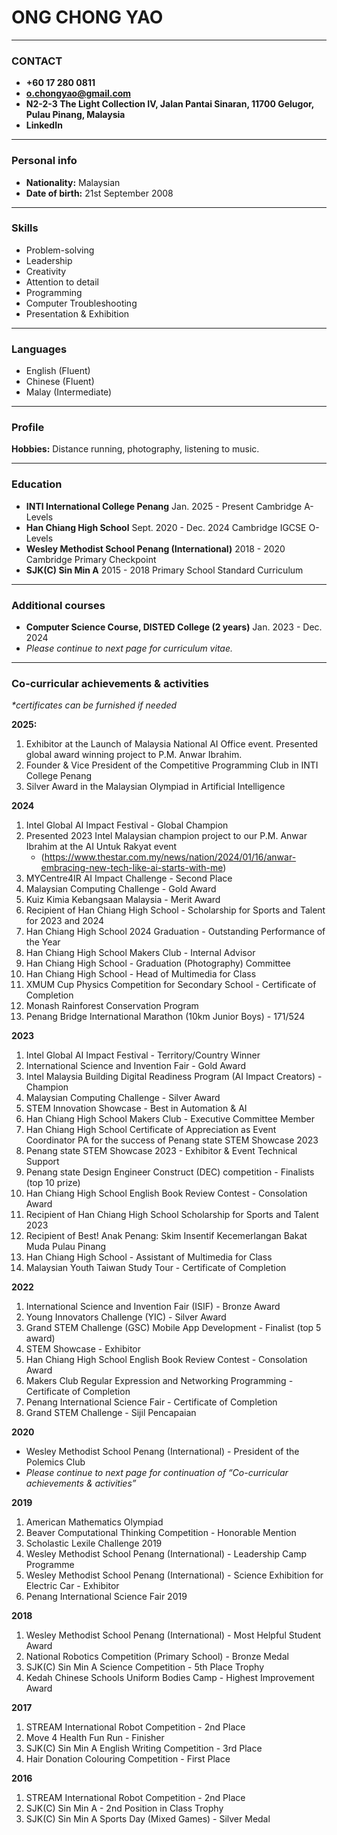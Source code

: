# ONG CHONG YAO

---

### CONTACT

*   **+60 17 280 0811**
*   **o.chongyao@gmail.com**
*   **N2-2-3 The Light Collection IV, Jalan Pantai Sinaran, 11700 Gelugor, Pulau Pinang, Malaysia**
*   **LinkedIn**

---

### Personal info

*   **Nationality:** Malaysian
*   **Date of birth:** 21st September 2008

---

### Skills

*   Problem-solving
*   Leadership
*   Creativity
*   Attention to detail
*   Programming
*   Computer Troubleshooting
*   Presentation & Exhibition

---

### Languages

*   English (Fluent)
*   Chinese (Fluent)
*   Malay (Intermediate)

---

### Profile

**Hobbies:**
Distance running, photography, listening to music.

---

### Education

*   **INTI International College Penang** Jan. 2025 - Present
    Cambridge A-Levels
*   **Han Chiang High School** Sept. 2020 - Dec. 2024
    Cambridge IGCSE O-Levels
*   **Wesley Methodist School Penang (International)** 2018 - 2020
    Cambridge Primary Checkpoint
*   **SJK(C) Sin Min A** 2015 - 2018
    Primary School Standard Curriculum

---

### Additional courses

*   **Computer Science Course, DISTED College (2 years)**
    Jan. 2023 - Dec. 2024
*   *Please continue to next page for curriculum vitae.*

---

### Co-curricular achievements & activities

*\*certificates can be furnished if needed*

**2025:**

1.  Exhibitor at the Launch of Malaysia National AI Office event. Presented global award winning project to P.M. Anwar Ibrahim.
2.  Founder & Vice President of the Competitive Programming Club in INTI College Penang
3.  Silver Award in the Malaysian Olympiad in Artificial Intelligence

**2024**

1.  Intel Global AI Impact Festival - Global Champion
2.  Presented 2023 Intel Malaysian champion project to our P.M. Anwar Ibrahim at the AI Untuk Rakyat event
    *   (https://www.thestar.com.my/news/nation/2024/01/16/anwar-embracing-new-tech-like-ai-starts-with-me)
3.  MYCentre4IR AI Impact Challenge - Second Place
4.  Malaysian Computing Challenge - Gold Award
5.  Kuiz Kimia Kebangsaan Malaysia - Merit Award
6.  Recipient of Han Chiang High School - Scholarship for Sports and Talent for 2023 and 2024
7.  Han Chiang High School 2024 Graduation - Outstanding Performance of the Year
8.  Han Chiang High School Makers Club - Internal Advisor
9.  Han Chiang High School - Graduation (Photography) Committee
10. Han Chiang High School - Head of Multimedia for Class
11. XMUM Cup Physics Competition for Secondary School - Certificate of Completion
12. Monash Rainforest Conservation Program
13. Penang Bridge International Marathon (10km Junior Boys) - 171/524

**2023**

1.  Intel Global AI Impact Festival - Territory/Country Winner
2.  International Science and Invention Fair - Gold Award
3.  Intel Malaysia Building Digital Readiness Program (AI Impact Creators) - Champion
4.  Malaysian Computing Challenge - Silver Award
5.  STEM Innovation Showcase - Best in Automation & AI
6.  Han Chiang High School Makers Club - Executive Committee Member
7.  Han Chiang High School Certificate of Appreciation as Event Coordinator PA for the success of Penang state STEM Showcase 2023
8.  Penang state STEM Showcase 2023 - Exhibitor & Event Technical Support
9.  Penang state Design Engineer Construct (DEC) competition - Finalists (top 10 prize)
10. Han Chiang High School English Book Review Contest - Consolation Award
11. Recipient of Han Chiang High School Scholarship for Sports and Talent 2023
12. Recipient of Best! Anak Penang: Skim Insentif Kecemerlangan Bakat Muda Pulau Pinang
13. Han Chiang High School - Assistant of Multimedia for Class
14. Malaysian Youth Taiwan Study Tour - Certificate of Completion

**2022**

1.  International Science and Invention Fair (ISIF) - Bronze Award
2.  Young Innovators Challenge (YIC) - Silver Award
3.  Grand STEM Challenge (GSC) Mobile App Development - Finalist (top 5 award)
4.  STEM Showcase - Exhibitor
5.  Han Chiang High School English Book Review Contest - Consolation Award
6.  Makers Club Regular Expression and Networking Programming - Certificate of Completion
7.  Penang International Science Fair - Certificate of Completion
8.  Grand STEM Challenge - Sijil Pencapaian

**2020**

*   Wesley Methodist School Penang (International) - President of the Polemics Club
*   *Please continue to next page for continuation of “Co-curricular achievements & activities”*

**2019**

1.  American Mathematics Olympiad
2.  Beaver Computational Thinking Competition - Honorable Mention
3.  Scholastic Lexile Challenge 2019
4.  Wesley Methodist School Penang (International) - Leadership Camp Programme
5.  Wesley Methodist School Penang (International) - Science Exhibition for Electric Car - Exhibitor
6.  Penang International Science Fair 2019

**2018**

1.  Wesley Methodist School Penang (International) - Most Helpful Student Award
2.  National Robotics Competition (Primary School) - Bronze Medal
3.  SJK(C) Sin Min A Science Competition - 5th Place Trophy
4.  Kedah Chinese Schools Uniform Bodies Camp - Highest Improvement Award

**2017**

1.  STREAM International Robot Competition - 2nd Place
2.  Move 4 Health Fun Run - Finisher
3.  SJK(C) Sin Min A English Writing Competition - 3rd Place
4.  Hair Donation Colouring Competition - First Place

**2016**

1.  STREAM International Robot Competition - 2nd Place
2.  SJK(C) Sin Min A - 2nd Position in Class Trophy
3.  SJK(C) Sin Min A Sports Day (Mixed Games) - Silver Medal
